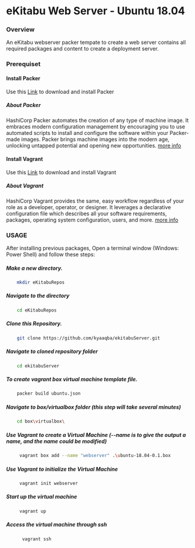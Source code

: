 # eKitabu Web Server - Ubuntu 18.04
### Overview
An eKitabu webserver packer tempate to create a web server contains all required packages and content to create a deployment server.

### Prerequiset
#### Install Packer
Use this [Link](https://www.packer.io/downloads/) to download and install Packer
##### About Packer
HashiCorp Packer automates the creation of any type of machine image. It embraces modern configuration management by encouraging you to use automated scripts to install and configure the software within your Packer-made images. Packer brings machine images into the modern age, unlocking untapped potential and opening new opportunities.
[more info](https://www.packer.io/)
#### Install Vagrant
Use this [Link](https://www.vagrantup.com/downloads) to download and install Vagrant
##### About Vagrant
HashiCorp Vagrant provides the same, easy workflow regardless of your role as a developer, operator, or designer. It leverages a declarative configuration file which describes all your software requirements, packages, operating system configuration, users, and more.
[more info](https://www.vagrantup.com/)
### USAGE
After installing previous packages, Open a terminal window (Windows: Power Shell) and follow these steps:
##### Make a new directory.
```sh
    mkdir eKitabuRepos
```
##### Navigate to the directory
```sh
    cd eKitabuRepos
```
##### Clone this Repository.
```sh
    git clone https://github.com/kyaaqba/ekitabuServer.git
```
##### Navigate to cloned repository folder
```sh
    cd ekitabuServer
```
##### To create vagrant box virtual machine template file.
```sh
    packer build ubuntu.json
```
##### Navigate to box/virtualbox folder (this step will take several minutes)
```sh
    cd box\virtualbox\
```
##### Use Vagrant to create a Virtual Machine (--name is to give the output a name, and the name could be modified)
```sh
     vagrant box add --name "webserver" .\ubuntu-18.04-0.1.box
```
##### Use Vagrant to initialize the Virtual Machine
```sh
     vagrant init webserver
```
##### Start up the virtual machine
```sh
     vagrant up
```
##### Access the virtual machine through ssh
```sh
      vagrant ssh
```
